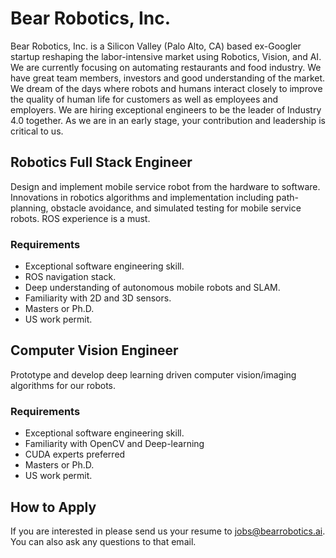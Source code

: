 # Bear Robotics, Inc.

Bear Robotics, Inc. is a Silicon Valley (Palo Alto, CA) based ex-Googler startup reshaping the
labor-intensive market using Robotics, Vision, and AI. We are currently
focusing on automating restaurants and food industry. We have great team
members, investors and good understanding of the market. We dream of the days
where robots and humans interact closely to improve the quality of human life
for customers as well as employees and employers.  We are hiring exceptional
engineers to be the leader of Industry 4.0 together. As we are in an early
stage, your contribution and leadership is critical to us.

## Robotics Full Stack Engineer
Design and implement mobile service robot from the hardware to software.
Innovations in robotics algorithms and implementation including path-planning,
obstacle avoidance, and simulated testing for mobile service robots.
ROS experience is a must.

### Requirements
* Exceptional software engineering skill.
* ROS navigation stack.
* Deep understanding of autonomous mobile robots and SLAM.
* Familiarity with 2D and 3D sensors.
* Masters or Ph.D.
* US work permit.

## Computer Vision Engineer
Prototype and develop deep learning driven computer vision/imaging algorithms for our robots.

### Requirements
* Exceptional software engineering skill.
* Familiarity with OpenCV and Deep-learning
* CUDA experts preferred
* Masters or Ph.D.
* US work permit.

## How to Apply
If you are interested in please send us your resume to jobs@bearrobotics.ai. 
You can also ask any questions to that email.
